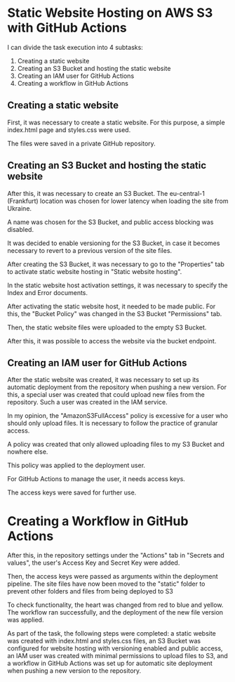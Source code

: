 # Static Website Hosting on AWS S3 with GitHub Actions

I can divide the task execution into 4 subtasks:

1. Creating a static website
2. Creating an S3 Bucket and hosting the static website
3. Creating an IAM user for GitHub Actions
4. Creating a workflow in GitHub Actions

## Creating a static website
First, it was necessary to create a static website. For this purpose, a simple index.html page and styles.css were used.

The files were saved in a private GitHub repository.
 
## Creating an S3 Bucket and hosting the static website
After this, it was necessary to create an S3 Bucket. The eu-central-1 (Frankfurt) location was chosen for lower latency when loading the site from Ukraine.

A name was chosen for the S3 Bucket, and public access blocking was disabled.
 
 
It was decided to enable versioning for the S3 Bucket, in case it becomes necessary to revert to a previous version of the site files.
 
After creating the S3 Bucket, it was necessary to go to the "Properties" tab to activate static website hosting in "Static website hosting".
 
In the static website host activation settings, it was necessary to specify the Index and Error documents.
 
After activating the static website host, it needed to be made public. For this, the "Bucket Policy" was changed in the S3 Bucket "Permissions" tab.
 
 
Then, the static website files were uploaded to the empty S3 Bucket.
 
 
After this, it was possible to access the website via the bucket endpoint.
 
## Creating an IAM user for GitHub Actions
After the static website was created, it was necessary to set up its automatic deployment from the repository when pushing a new version. For this, a special user was created that could upload new files from the repository. Such a user was created in the IAM service.
 
 
In my opinion, the "AmazonS3FullAccess" policy is excessive for a user who should only upload files. It is necessary to follow the practice of granular access.
 
A policy was created that only allowed uploading files to my S3 Bucket and nowhere else.
 
 
This policy was applied to the deployment user.
 
 
For GitHub Actions to manage the user, it needs access keys.
 
 
The access keys were saved for further use.
 
# Creating a Workflow in GitHub Actions
After this, in the repository settings under the "Actions" tab in "Secrets and values", the user's Access Key and Secret Key were added.
 
 
Then, the access keys were passed as arguments within the deployment pipeline. The site files have now been moved to the "static" folder to prevent other folders and files from being deployed to S3
 
To check functionality, the heart was changed from red to blue and yellow.
 The workflow ran successfully, and the deployment of the new file version was applied.
 
 
As part of the task, the following steps were completed: a static website was created with index.html and styles.css files, an S3 Bucket was configured for website hosting with versioning enabled and public access, an IAM user was created with minimal permissions to upload files to S3, and a workflow in GitHub Actions was set up for automatic site deployment when pushing a new version to the repository.
